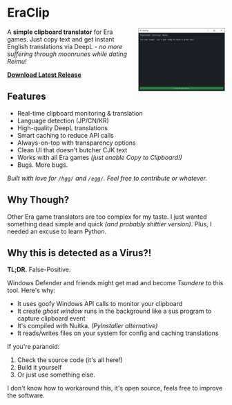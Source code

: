 # EraClip

<img align="right" src="images/0.png" width="200" style="margin: 0 0 20px 20px;">

A **simple clipboard translator** for Era games. Just copy text and get instant English translations via DeepL - *no more suffering through moonrunes while dating Reimu!*

**[Download Latest Release](https://github.com/0zl/era-clip/releases/latest/download/EraClip.exe)**

## Features

- Real-time clipboard monitoring & translation
- Language detection (JP/CN/KR)
- High-quality DeepL translations
- Smart caching to reduce API calls
- Always-on-top with transparency options
- Clean UI that doesn't butcher CJK text
- Works with all Era games *(just enable Copy to Clipboard!)*
- Bugs. More bugs.

*Built with love for `/hgg/` and `/egg/`. Feel free to contribute or whatever.*

## Why Though?

Other Era game translators are too complex for my taste. I just wanted something dead simple and quick *(and probably shittier version)*. Plus, I needed an excuse to learn Python.

## Why this is detected as a Virus?!

**TL;DR.** False-Positive.

Windows Defender and friends might get mad and become *Tsundere* to this tool. Here's why:
- It uses goofy Windows API calls to monitor your clipboard
- It create *ghost window* runs in the background like a sus program to capture clipboard event
- It's compiled with Nuitka. *(PyInstaller alternative)*
- It reads/writes files on your system for config and caching translations

If you're paranoid:
1. Check the source code (it's all here!)
2. Build it yourself
3. Or just use something else.

I don't know how to workaround this, it's open source, feels free to improve the software.
